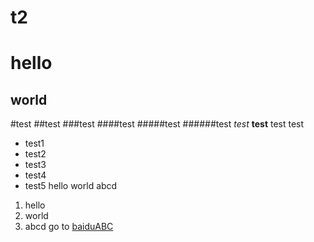 # t2
hello
================================
world
-------------------------------
#test
##test
###test
####test
#####test
######test
*test*
**test**
test
    test
* test1
* test2
* test3
* test4
* test5
        hello
        world
        abcd
1. hello
2. world
3. abcd
go to [baiduABC]("http://www.baidu.com","Baidu.com")

